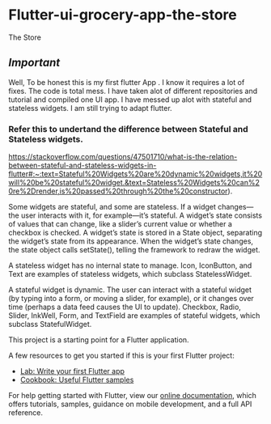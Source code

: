 # Flutter-ui-grocery-app-the-store

The Store

## *Important*
Well, To be honest this is my first flutter App . I know it requires a lot of fixes. The code is total mess. I have taken alot of different repositories and tutorial and compiled one UI app. I have messed up alot with stateful and stateless widgets. I am still trying to adapt flutter.
### Refer this to undertand the difference between Stateful and Stateless widgets.  
https://stackoverflow.com/questions/47501710/what-is-the-relation-between-stateful-and-stateless-widgets-in-flutter#:~:text=Stateful%20Widgets%20are%20dynamic%20widgets,it%20will%20be%20stateful%20widget.&text=Stateless%20Widgets%20can%20re%2Drender,is%20passed%20through%20the%20constructor).

Some widgets are stateful, and some are stateless. If a widget changes—the user interacts with it, for example—it’s stateful. A widget’s state consists of values that can change, like a slider’s current value or whether a checkbox is checked. A widget’s state is stored in a State object, separating the widget’s state from its appearance. When the widget’s state changes, the state object calls setState(), telling the framework to redraw the widget.

A stateless widget has no internal state to manage. Icon, IconButton, and Text are examples of stateless widgets, which subclass StatelessWidget.

A stateful widget is dynamic. The user can interact with a stateful widget (by typing into a form, or moving a slider, for example), or it changes over time (perhaps a data feed causes the UI to update). Checkbox, Radio, Slider, InkWell, Form, and TextField are examples of stateful widgets, which subclass StatefulWidget.


This project is a starting point for a Flutter application.

A few resources to get you started if this is your first Flutter project:

- [Lab: Write your first Flutter app](https://flutter.dev/docs/get-started/codelab)
- [Cookbook: Useful Flutter samples](https://flutter.dev/docs/cookbook)

For help getting started with Flutter, view our
[online documentation](https://flutter.dev/docs), which offers tutorials,
samples, guidance on mobile development, and a full API reference.
